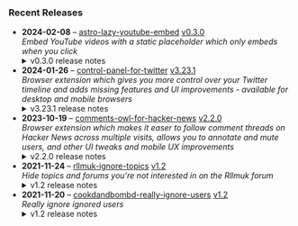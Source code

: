 ### Recent Releases

<!-- RECENT_RELEASES -->
<ul>
<li>
  <strong>2024-02-08</strong> – <a href="https://github.com/insin/astro-lazy-youtube-embed">astro-lazy-youtube-embed</a> <a href="https://github.com/insin/astro-lazy-youtube-embed/releases/tag/v0.3.0">v0.3.0</a>
  <div><em>Embed YouTube videos with a static placeholder which only embeds when you click</em></div>
  <details><summary>v0.3.0 release notes</summary><p>Astro 4 support</p></details>
</li>
<li>
  <strong>2024-01-26</strong> – <a href="https://github.com/insin/control-panel-for-twitter">control-panel-for-twitter</a> <a href="https://github.com/insin/control-panel-for-twitter/releases/tag/v3.23.1">v3.23.1</a>
  <div><em>Browser extension which gives you more control over your Twitter timeline and adds missing features and UI improvements - available for desktop and mobile browsers</em></div>
  <details><summary>v3.23.1 release notes</summary><ul>
<li>Hide the Ads nav item</li>
</ul>
<hr>
<p>Available in the following extension stores:</p>
<p><a href="https://apps.apple.com/app/id1668516167?platform=iphone" rel="nofollow"><img src="https://user-images.githubusercontent.com/226692/216768643-4756e33c-1e61-41a7-9c56-9bd80f10bcc9.png" alt="Apple App Store" style="max-width: 100%;"></a> <a href="https://chrome.google.com/webstore/detail/control-panel-for-twitter" rel="nofollow"><img src="https://user-images.githubusercontent.com/226692/212897023-9e66b1b0-e1cd-44df-a4f2-3d5bda80c5f8.png" alt="Chrome" style="max-width: 100%;"></a> <a href="https://addons.mozilla.org/firefox/addon/control-panel-for-twitter/" rel="nofollow"><img src="https://user-images.githubusercontent.com/226692/212897487-f3993495-2032-44a4-b0c6-1bd1d9cc56dd.png" alt="Firefox" style="max-width: 100%;"></a></p>
<h2>Screenshots</h2>
<h3>Nav Bar</h3>
<table>
<thead>
<tr>
<th>Before</th>
<th>After</th>
</tr>
</thead>
<tbody>
<tr>
<td><a target="_blank" rel="noopener noreferrer" href="https://github.com/insin/control-panel-for-twitter/assets/226692/9ae81d72-af05-4fad-ab65-53cf7e28e542"><img src="https://github.com/insin/control-panel-for-twitter/assets/226692/9ae81d72-af05-4fad-ab65-53cf7e28e542" style="max-width: 100%;"></a></td>
<td><a target="_blank" rel="noopener noreferrer" href="https://github.com/insin/control-panel-for-twitter/assets/226692/4e6a6858-8468-462d-93e3-04b3fe3f2285"><img src="https://github.com/insin/control-panel-for-twitter/assets/226692/4e6a6858-8468-462d-93e3-04b3fe3f2285" style="max-width: 100%;"></a></td>
</tr>
</tbody>
</table>
<h3>More Menu</h3>
<table>
<thead>
<tr>
<th>Before</th>
<th>After</th>
</tr>
</thead>
<tbody>
<tr>
<td><a target="_blank" rel="noopener noreferrer" href="https://github.com/insin/control-panel-for-twitter/assets/226692/3dbc13d6-caee-41eb-a2fa-8951246a0cab"><img src="https://github.com/insin/control-panel-for-twitter/assets/226692/3dbc13d6-caee-41eb-a2fa-8951246a0cab" style="max-width: 100%;"></a></td>
<td><a target="_blank" rel="noopener noreferrer" href="https://github.com/insin/control-panel-for-twitter/assets/226692/217104ee-63d9-4db9-8b26-4d7e7cd27873"><img src="https://github.com/insin/control-panel-for-twitter/assets/226692/217104ee-63d9-4db9-8b26-4d7e7cd27873" style="max-width: 100%;"></a></td>
</tr>
</tbody>
</table></details>
</li>
<li>
  <strong>2023-10-19</strong> – <a href="https://github.com/insin/comments-owl-for-hacker-news">comments-owl-for-hacker-news</a> <a href="https://github.com/insin/comments-owl-for-hacker-news/releases/tag/v2.2.0">v2.2.0</a>
  <div><em>Browser extension which makes it easer to follow comment threads on Hacker News across multiple visits, allows you to annotate and mute users, and other UI tweaks and mobile UX improvements</em></div>
  <details><summary>v2.2.0 release notes</summary><ul>
<li>Added an option to disable or require confirmation for hiding on list pages</li>
<li>Added an option to increase the contrast of submission text (enabled by default)</li>
</ul>
<hr>
<p>Available in the following extension stores:</p>
<p><a href="https://apps.apple.com/us/app/comments-owl-for-hacker-news/id6451333500" rel="nofollow"><img src="https://user-images.githubusercontent.com/226692/216768643-4756e33c-1e61-41a7-9c56-9bd80f10bcc9.png" alt="Apple App Store" style="max-width: 100%;"></a> <a href="https://addons.mozilla.org/en-US/firefox/addon/hn-comments-owl/" rel="nofollow"><img src="https://user-images.githubusercontent.com/226692/212897487-f3993495-2032-44a4-b0c6-1bd1d9cc56dd.png" alt="Firefox" style="max-width: 100%;"></a> <a href="https://chrome.google.com/webstore/detail/kpoggabejgbenjahggloahnnaolmfock?authuser=0&amp;hl=en" rel="nofollow"><img src="https://user-images.githubusercontent.com/226692/212897023-9e66b1b0-e1cd-44df-a4f2-3d5bda80c5f8.png" alt="Chrome" style="max-width: 100%;"></a></p></details>
</li>
<li>
  <strong>2021-11-24</strong> – <a href="https://github.com/insin/rllmuk-ignore-topics">rllmuk-ignore-topics</a> <a href="https://github.com/insin/rllmuk-ignore-topics/releases/tag/v1.2">v1.2</a>
  <div><em>Hide topics and forums you're not interested in on the Rllmuk forum</em></div>
  <details><summary>v1.2 release notes</summary><ul>
<li>Added support for the Fluid view</li>
<li>Added a collapse control for the Fluid sidebar</li>
</ul></details>
</li>
<li>
  <strong>2021-11-20</strong> – <a href="https://github.com/insin/cookdandbombd-really-ignore-users">cookdandbombd-really-ignore-users</a> <a href="https://github.com/insin/cookdandbombd-really-ignore-users/releases/tag/v1.2">v1.2</a>
  <div><em>Really ignore ignored users</em></div>
  <details><summary>v1.2 release notes</summary><p>Updated for new theme</p>
<p>Added re-striping of posts so it doesn't look weird when posts are hidden</p></details>
</li>
</ul>
<!-- /RECENT_RELEASES -->
